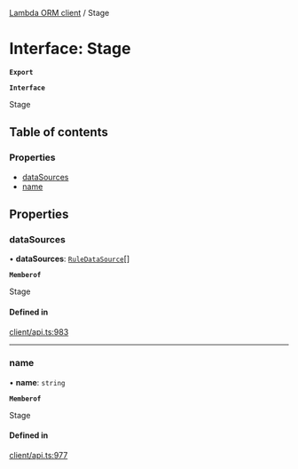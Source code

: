 [Lambda ORM client](../README.md) / Stage

# Interface: Stage

**`Export`**

**`Interface`**

Stage

## Table of contents

### Properties

- [dataSources](Stage.md#datasources)
- [name](Stage.md#name)

## Properties

### dataSources

• **dataSources**: [`RuleDataSource`](RuleDataSource.md)[]

**`Memberof`**

Stage

#### Defined in

[client/api.ts:983](https://github.com/FlavioLionelRita/lambdaorm-client-node/blob/b17abbe/src/lib/client/api.ts#L983)

___

### name

• **name**: `string`

**`Memberof`**

Stage

#### Defined in

[client/api.ts:977](https://github.com/FlavioLionelRita/lambdaorm-client-node/blob/b17abbe/src/lib/client/api.ts#L977)
